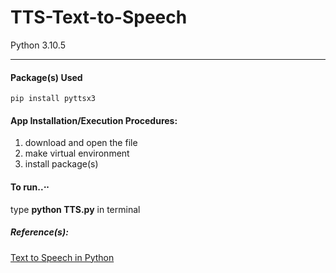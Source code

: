 # TTS-Text-to-Speech
Python 3.10.5
- - - - 

#### Package(s) Used

    pip install pyttsx3
    
#### App Installation/Execution Procedures:
1. download and open the file
2. make virtual environment
3. install package(s)
   
   
#### To run..⋅⋅
 type __python TTS.py__ in terminal

##### Reference(s): ##### 
[Text to Speech in Python](https://www.youtube.com/watch?v=-nHncxpN_Qc)
